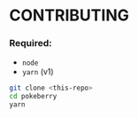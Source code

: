# CONTRIBUTING

### Required:

* `node`
* `yarn` (v1)

```bash
git clone <this-repo>
cd pokeberry
yarn
```
